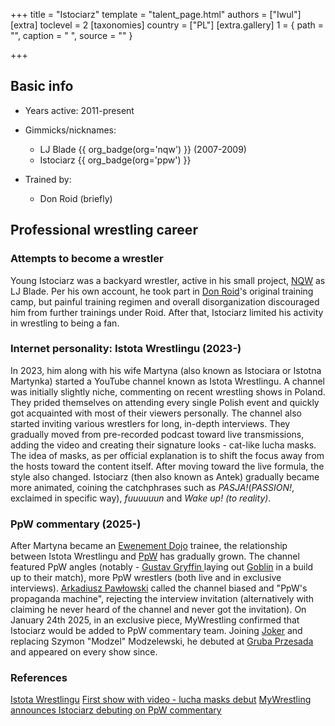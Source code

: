 +++
title = "Istociarz"
template = "talent_page.html"
authors = ["Iwul"]
[extra]
toclevel = 2
[taxonomies]
country = ["PL"]
[extra.gallery]
1 = { path = "", caption = " ", source = "" }

+++
## Basic info
* Years active: 2011-present
* Gimmicks/nicknames:
  - LJ Blade {{ org_badge(org='nqw') }} (2007-2009)
  - Istociarz {{ org_badge(org='ppw') }}
  
* Trained by:
  - Don Roid (briefly)

## Professional wrestling career
### Attempts to become a wrestler

Young Istociarz was a backyard wrestler, active in his small project, [NQW](@/w/nqw.md) as LJ Blade. Per his own account, he took part in [Don Roid](@/w/don-roid.md)'s original training camp, but painful training regimen and overall disorganization discouraged him from further trainings under Roid. After that, Istociarz limited his activity in wrestling to being a fan.


### Internet personality: Istota Wrestlingu (2023-)

In 2023, him along with his wife Martyna (also known as Istociara or Istotna Martynka) started a YouTube channel known as Istota Wrestlingu. A channel was initially slightly niche, commenting on recent wrestling shows in Poland. They prided themselves on attending every single Polish event and quickly got acquainted with most of their viewers personally. The channel also started inviting various wrestlers for long, in-depth interviews.
They gradually moved from pre-recorded podcast toward live transmissions, adding the video and creating their signature looks - cat-like lucha masks. The idea of masks, as per official explanation is to shift the focus away from the hosts toward the content itself.
After moving toward the live formula, the style also changed. Istociarz (then also known as Antek) gradually became more animated, coining the catchphrases such as _PASJA!_(_PASSION!_, exclaimed in specific way), _fuuuuuun_ and _Wake up! (to reality)_.

### PpW commentary (2025-)

After Martyna became an [Ewenement Dojo](@/w/ewenement-dojo.md) trainee, the relationship between Istota Wrestlingu and [PpW](@/o/ppw.md) has gradually grown. The channel featured PpW angles (notably - [Gustav Gryffin ](@/w/gustav-gryffin.md) laying out [Goblin](@/w/goblin.md) in a build up to their match), more PpW wrestlers (both live and in exclusive interviews). [Arkadiusz Pawłowski](@/pan-pawlowski.md) called the channel biased and "PpW's propaganda machine", rejecting the interview invitation (alternatively with claiming he never heard of the channel and never got the invitation).
On January 24th 2025, in an exclusive piece, MyWrestling confirmed that Istociarz would be added to PpW commentary team. Joining [Joker](@/w/joker.md) and replacing Szymon "Modzel" Modzelewski, he debuted at [Gruba Przesada](content/e/ppw/2025-01-25-ppw-gruba-przesada.md) and appeared on every show since.

### References

[Istota Wrestlingu](https://www.youtube.com/@IstotaWrestlingu/)
[First show with video - lucha masks debut](https://www.youtube.com/watch?v=8mK6DOEIucw&t=26s&ab_channel=IstotaWrestlingu)
[MyWrestling announces Istociarz debuting on PpW commentary](https://mywrestling.com.pl/istociarz-skomentuje-gale-ppw-gruba-przesada/)
